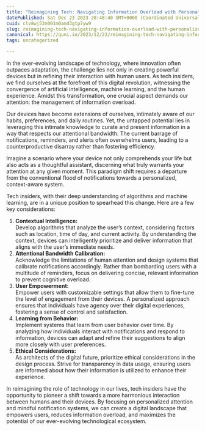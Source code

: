 ```yaml
---
title: "Reimagining Tech: Navigating Information Overload with Personalized Attention"
datePublished: Sat Dec 23 2023 20:48:40 GMT+0000 (Coordinated Universal Time)
cuid: clv8wj53n001m0amd3gtp7yw9
slug: reimagining-tech-navigating-information-overload-with-personalized-attention
canonical: https://quni.io/2023/12/23/reimagining-tech-navigating-information-overload-with-personalized-attention/
tags: uncategorized

---
```


In the ever-evolving landscape of technology, where innovation often outpaces adaptation, the challenge lies not only in creating powerful devices but in refining their interaction with human users. As tech insiders, we find ourselves at the forefront of this digital revolution, witnessing the convergence of artificial intelligence, machine learning, and the human experience. Amidst this transformation, one crucial aspect demands our attention: the management of information overload.

Our devices have become extensions of ourselves, intimately aware of our habits, preferences, and daily routines. Yet, the untapped potential lies in leveraging this intimate knowledge to curate and present information in a way that respects our attentional bandwidth. The current barrage of notifications, reminders, and alerts often overwhelms users, leading to a counterproductive disarray rather than fostering efficiency.

Imagine a scenario where your device not only comprehends your life but also acts as a thoughtful assistant, discerning what truly warrants your attention at any given moment. This paradigm shift requires a departure from the conventional flood of notifications towards a personalized, context-aware system.

Tech insiders, with their deep understanding of algorithms and machine learning, are in a unique position to spearhead this change. Here are a few key considerations:

1.  **Contextual Intelligence:**  
    Develop algorithms that analyze the user’s context, considering factors such as location, time of day, and current activity. By understanding the context, devices can intelligently prioritize and deliver information that aligns with the user’s immediate needs.
2.  **Attentional Bandwidth Calibration:**  
    Acknowledge the limitations of human attention and design systems that calibrate notifications accordingly. Rather than bombarding users with a multitude of reminders, focus on delivering concise, relevant information to prevent cognitive overload.
3.  **User Empowerment:**  
    Empower users with customizable settings that allow them to fine-tune the level of engagement from their devices. A personalized approach ensures that individuals have agency over their digital experiences, fostering a sense of control and satisfaction.
4.  **Learning from Behavior:**  
    Implement systems that learn from user behavior over time. By analyzing how individuals interact with notifications and respond to information, devices can adapt and refine their suggestions to align more closely with user preferences.
5.  **Ethical Considerations:**  
    As architects of the digital future, prioritize ethical considerations in the design process. Strive for transparency in data usage, ensuring users are informed about how their information is utilized to enhance their experience.

In reimagining the role of technology in our lives, tech insiders have the opportunity to pioneer a shift towards a more harmonious interaction between humans and their devices. By focusing on personalized attention and mindful notification systems, we can create a digital landscape that empowers users, reduces information overload, and maximizes the potential of our ever-evolving technological ecosystem.